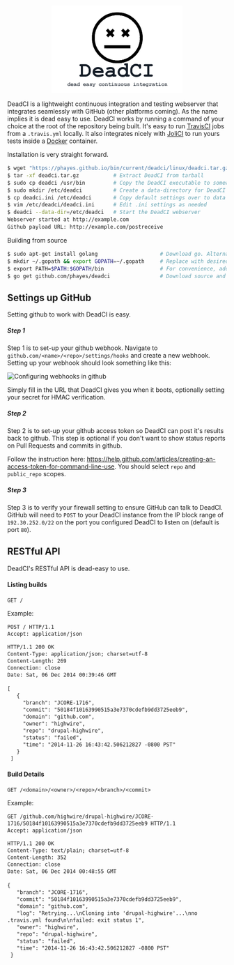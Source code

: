 <p align="center"><img src="/media/deadci-logo.png" /></p>

DeadCI is a lightweight continuous integration and testing webserver that integrates seamlessly with GitHub (other platforms coming). As the name implies it is dead easy to use. DeadCI works by running a command of your choice at the root of the repository being built. It's easy to run [TravisCI](https://travis-ci.org) jobs from a `.travis.yml` locally. It also integrates nicely with [JoliCI](https://github.com/jolicode/JoliCi) to run yours tests inside a [Docker](https://www.docker.com) container. 

Installation is very straight forward.
```bash
$ wget "https://phayes.github.io/bin/current/deadci/linux/deadci.tar.gz"
$ tar -xf deadci.tar.gz           # Extract DeadCI from tarball
$ sudo cp deadci /usr/bin         # Copy the DeadCI executable to somewhere in your $PATH
$ sudo mkdir /etc/deadci          # Create a data-directory for DeadCI
$ cp deadci.ini /etc/deadci       # Copy default settings over to data directory
$ vim /etc/deadci/deadci.ini      # Edit .ini settings as needed
$ deadci --data-dir=/etc/deadci   # Start the DeadCI webserver
Webserver started at http://example.com
Github payload URL: http://example.com/postreceive
```

Building from source
```bash
$ sudo apt-get install golang                    # Download go. Alternativly build from source: https://golang.org/doc/install/source
$ mkdir ~/.gopath && export GOPATH=~/.gopath     # Replace with desired GOPATH
$ export PATH=$PATH:$GOPATH/bin                  # For convenience, add go's bin dir to your PATH
$ go get github.com/phayes/deadci                # Download source and compile
```

## Settings up GitHub

Setting github to work with DeadCI is easy. 

##### Step 1

Step 1 is to set-up your github webhook. Navigate to `github.com/<name>/<repo>/settings/hooks` and create a new webhook. Setting up your webhook should look something like this:

![Configuring webhooks in github](https://i.imgur.com/u3ciUD7.png)

Simply fill in the URL that DeadCI gives you when it boots, optionally setting your secret for HMAC verification.

##### Step 2

Step 2 is to set-up your github access token so DeadCI can post it's results back to github. This step is optional if you don't want to show status reports on Pull Requests and commits in github. 

Follow the instruction here: https://help.github.com/articles/creating-an-access-token-for-command-line-use. You should select `repo` and `public_repo` scopes. 

##### Step 3

Step 3 is to verify your firewall setting to ensure GitHub can talk to DeadCI. GitHub will need to `POST` to your DeadCI instance from the IP block range of `192.30.252.0/22` on the port you configured DeadCI to listen on (default is port `80`). 

## RESTful API

DeadCI's RESTful API is dead-easy to use. 

#### Listing builds 

`GET /`

Example:
```http
POST / HTTP/1.1
Accept: application/json
```

```http
HTTP/1.1 200 OK
Content-Type: application/json; charset=utf-8
Content-Length: 269
Connection: close
Date: Sat, 06 Dec 2014 00:39:46 GMT

[
   {
     "branch": "JCORE-1716",
     "commit": "50184f10163990515a3e7370cdefb9dd3725eeb9",
     "domain": "github.com",
     "owner": "highwire",
     "repo": "drupal-highwire",
     "status": "failed",
     "time": "2014-11-26 16:43:42.506212827 -0800 PST"
   }
 ]
```

#### Build Details

`GET /<domain>/<owner>/<repo>/<branch>/<commit>`

Example:

```http
GET /github.com/highwire/drupal-highwire/JCORE-1716/50184f10163990515a3e7370cdefb9dd3725eeb9 HTTP/1.1
Accept: application/json
```

```http
HTTP/1.1 200 OK
Content-Type: text/plain; charset=utf-8
Content-Length: 352
Connection: close
Date: Sat, 06 Dec 2014 00:48:55 GMT

{
   "branch": "JCORE-1716",
   "commit": "50184f10163990515a3e7370cdefb9dd3725eeb9",
   "domain": "github.com",
   "log": "Retrying...\nCloning into 'drupal-highwire'...\nno .travis.yml found\n\nfailed: exit status 1",
   "owner": "highwire",
   "repo": "drupal-highwire",
   "status": "failed",
   "time": "2014-11-26 16:43:42.506212827 -0800 PST"
 }
```

